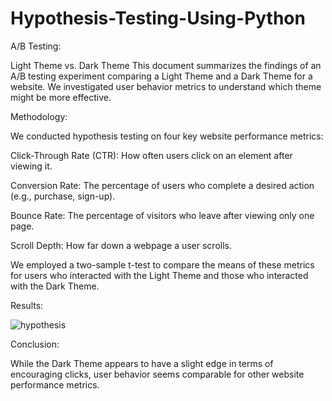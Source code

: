 # Hypothesis-Testing-Using-Python

A/B Testing: 

Light Theme vs. Dark Theme
This document summarizes the findings of an A/B testing experiment comparing a Light Theme and a Dark Theme for a website. We investigated user behavior metrics to understand which theme might be more effective.

Methodology:

We conducted hypothesis testing on four key website performance metrics:

Click-Through Rate (CTR): How often users click on an element after viewing it.

Conversion Rate: The percentage of users who complete a desired action (e.g., purchase, sign-up).

Bounce Rate: The percentage of visitors who leave after viewing only one page.

Scroll Depth: How far down a webpage a user scrolls.

We employed a two-sample t-test to compare the means of these metrics for users who interacted with the Light Theme and those who interacted with the Dark Theme.

Results:

![hypothesis](https://github.com/udaisharma99/Hypothesis-Testing-Using-Python/assets/138836370/fcd598b0-cf21-4c33-b796-017490bf4d48)


Conclusion: 

While the Dark Theme appears to have a slight edge in terms of encouraging clicks, user behavior seems comparable for other website performance metrics. 
